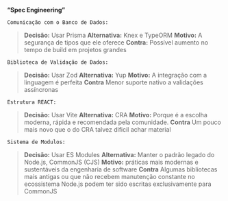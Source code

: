 
**“Spec Engineering”**

    Comunicação com o Banco de Dados:
> **Decisão:** Usar Prisma
> **Alternativa:** Knex e TypeORM
> **Motivo:** A segurança de tipos que ele oferece
> **Contra:** Possível aumento no tempo de build em projetos grandes

    Biblioteca de Validação de Dados:
> **Decisão:** Usar Zod
> **Alternativa:** Yup
> **Motivo:** A integração com a linguagem é perfeita
  **Contra** Menor suporte nativo a validações assíncronas

    Estrutura REACT:
> **Decisão:** Usar Vite
> **Alternativa:** CRA
> **Motivo:** Porque é a escolha moderna, rápida e recomendada pela comunidade.
  **Contra** Um pouco mais novo que o do CRA talvez dificil achar material

    Sistema de Modulos:
> **Decisão:** Usar ES Modules
> **Alternativa:** Manter o padrão legado do Node.js, CommonJS (CJS)
> **Motivo:** práticas mais modernas e sustentáveis da engenharia de software
  **Contra** Algumas bibliotecas mais antigas ou que não recebem manutenção constante no ecossistema Node.js podem ter sido escritas exclusivamente para CommonJS

